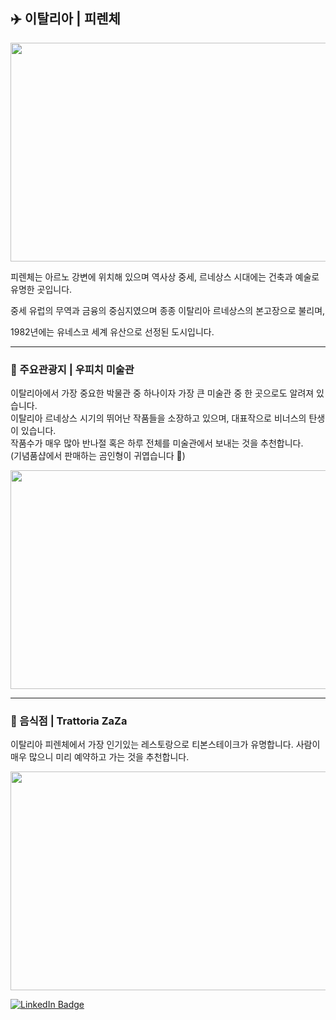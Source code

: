 ## ✈️ 이탈리아 | 피렌체  

<img src="https://d3b39vpyptsv01.cloudfront.net/photo/1/2/73f4dff6ec2ba2efa1208598a9566e47.jpg" width="560" height="350"/>


피렌체는 아르노 강변에 위치해 있으며 역사상 중세, 르네상스 시대에는 건축과 예술로 유명한 곳입니다.

중세 유럽의 무역과 금융의 중심지였으며 종종 이탈리아 르네상스의 본고장으로 불리며,  

1982년에는 유네스코 세계 유산으로 선정된 도시입니다.  

***
  
### 🏰 주요관광지 | 우피치 미술관  
이탈리아에서 가장 중요한 박물관 중 하나이자 가장 큰 미술관 중 한 곳으로도 알려져 있습니다.  
이탈리아 르네상스 시기의 뛰어난 작품들을 소장하고 있으며, 대표작으로 비너스의 탄생이 있습니다.  
작품수가 매우 많아 반나절 혹은 하루 전체를 미술관에서 보내는 것을 추천합니다.  
(기념품샵에서 판매하는 곰인형이 귀엽습니다 🐻)

<img src="https://muttraction.co.kr/wp-content/uploads/2023/09/matteo-lezzi-Ae-ZPRO-Bk4-unsplash-1-700x393-optimized.jpg" width="560" height="350"/>

***

### 🍴 음식점 | Trattoria ZaZa  
이탈리아 피렌체에서 가장 인기있는 레스토랑으로 티본스테이크가 유명합니다.
사람이 매우 많으니 미리 예약하고 가는 것을 추천합니다.

<img src="https://dynamic-media-cdn.tripadvisor.com/media/photo-o/15/8f/f7/c8/la-prima-stanza-ingresso.jpg?w=800&h=600&s=1" width="560" height="350"/>


[![LinkedIn Badge](https://img.shields.io/badge/mainpage-CCC5E4?style=flat-square&logo=homeadvisor&logoColor=838386&link=www.naver.com)](../README.md)



